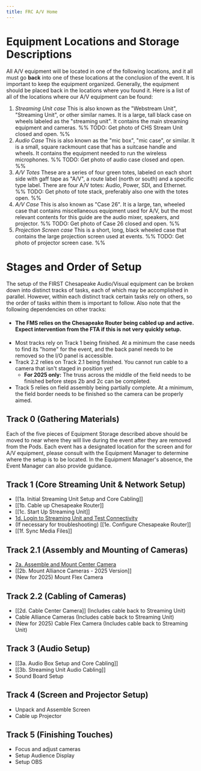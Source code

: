 ```yaml
---
title: FRC A/V Home
---
```


# Equipment Locations and Storage Descriptions
All A/V equipment will be located in one of the following locations, and it all must go **back** into one of these locations at the conclusion of the event. It is important to keep the equipment organized. Generally, the equipment should be placed back in the locations where you found it. Here is a list of all of the locations where our A/V equipment can be found:
1.  *Streaming Unit case*
This is also known as the "Webstream Unit", "Streaming Unit", or other similar names. It is a large, tall black case on wheels labeled as the "streaming unit". It contains the main streaming equipment and cameras.
%% 	TODO: Get photo of CHS Stream Unit closed and open. %%
2. *Audio Case*
This is also known as the "mic box", "mic case", or similar. It is a small, square rackmount case that has a suitcase handle and wheels. It contains the equipment needed to run the wireless microphones.
%% TODO: Get photo of audio case closed and open. %%
3.  *A/V Totes*
These are a series of four green totes, labeled on each short side with gaff tape as "A/V", a route label (north or south) and a specific type label. There are four A/V totes: Audio, Power, SDI, and Ethernet. 
%% TODO: Get photo of tote stack, preferably also one with the totes open. %%
4. *A/V Case*
This is also known as "Case 26". It is a large, tan, wheeled case that contains miscellaneous equipment used for A/V, but the most relevant contents for this guide are the audio mixer, speakers, and projector. 
%% TODO: Get photo of Case 26 closed and open. %%
5. *Projection Screen case*
This is a short, long, black wheeled case that contains the large projection screen used at events.
%% TODO: Get photo of projector screen case. %%

# Stages and Order of Setup
The setup of the FIRST Chesapeake Audio/Visual equipment can be broken down into distinct tracks of tasks, each of which may be accomplished in parallel. However, within each distinct track certain tasks rely on others, so the order of tasks within them is important to follow. Also note that the following dependencies on other tracks:
- #### The FMS relies on the Chesapeake Router being cabled up and active. Expect intervention from the FTA if this is not very quickly setup.
- Most tracks rely on Track 1 being finished. At a minimum the case needs to find its "home" for the event, and the back panel needs to be removed so the I/O panel is accessible.
- Track 2.2 relies on Track 2.1 being finished. You cannot run cable to a camera that isn't staged in position yet!  
	- **For 2025 only:** The truss across the middle of the field needs to be finished before steps 2b and 2c can be completed.
- Track 5 relies on field assembly being partially complete. At a minimum, the field border needs to be finished so the camera can be properly aimed.

## Track 0 (Gathering Materials)
Each of the five pieces of Equipment Storage described above should be moved to near where they will live during the event after they are removed from the Pods. Each event has a designated location for the screen and for A/V equipment, please consult with the Equipment Manager to determine where the setup is to be located. In the Equipment Manager's absence, the Event Manager can also provide guidance.
## Track 1 (Core Streaming Unit & Network Setup)
- [[1a. Initial Streaming Unit Setup and Core Cabling]]
- [[1b. Cable up Chesapeake Router]]
- [[1c. Start Up Streaming Unit]]
- [1d. Login to Streaming Unit and Test Connectivity](1d.%20Login%20to%20Streaming%20Unit%20and%20Test%20Connectivity.md)
- (If necessary for troubleshooting) [[1e. Configure Chesapeake Router]]
- [[1f. Sync Media Files]]

## Track 2.1 (Assembly and Mounting of Cameras)
- [2a. Assemble and Mount Center Camera](2a.%20Assemble%20and%20Mount%20Center%20Camera.md)
- [[2b. Mount Alliance Cameras - 2025 Version]]
- (New for 2025) Mount Flex Camera
## Track 2.2 (Cabling of Cameras)
- [[2d. Cable Center Camera]] (Includes cable back to Streaming Unit)
- Cable Alliance Cameras (Includes cable back to Streaming Unit)
- (New for 2025) Cable Flex Camera (Includes cable back to Streaming Unit)
## Track 3 (Audio Setup)
- [[3a. Audio Box Setup and Core Cabling]]
- [[3b. Streaming Unit Audio Cabling]]
- Sound Board Setup
## Track 4 (Screen and Projector Setup)
- Unpack and Assemble Screen
- Cable up Projector
## Track 5 (Finishing Touches)
- Focus and adjust cameras
- Setup Audience Display
- Setup OBS
